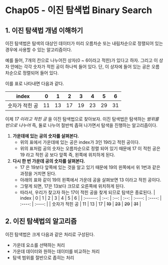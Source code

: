 # Chap05 - 이진 탐색법 Binary Search

## 1. 이진 탐색법 개념 이해하기

이진 탐색법은 탐색의 대상인 데이터가 미리 오름차순 또는 내림차순으로 정렬되어 있는 경우에 사용할 수 있는 알고리즘이다. <br />

예를 들어, 7개의 칸으로 나누어진 상자(0 ~ 6이라고 적힌)가 있다고 하자. 그리고 이 상자 안에는 각각 숫자가 적힌 공이 하나씩 들어 있다. 단, 이 상자에 들어 있는 공은 오름차순으로 정렬되어 들어 있다.  <br />

이를 표로 나타내면 다음과 같다.

|  index   |  0   |  1   |  2   |  3   |  4   |  5   |  6   |
| :------: | :--: | :--: | :--: | :--: | :--: | :--: | :--: |
| 숫자가 적힌 공 |  11  |  13  |  17  |  19  |  23  |  29  |  31  |

이제 *17 이라고 적힌 공* 을 이진 탐색법으로 찾아보자. 이진 탐색법은 탐색하는 *범위를 반으로 나누어* 즉, 둘로 나누어 절반씩 좁혀 나가면서 탐색을 진행하는 알고리즘이다. 

1. **가운데에 있는 공의 숫자를 살펴본다.**
   - 위의 표에서 가운데에 있는 공은 index가 3인 19라고 적힌 공이다. 
   - 위의 표처럼 공의 숫자는 오름차순으로 정렬 되어 있기 때문에 17 이 적힌 공은 19 라고 적힌 공 보다 앞쪽 즉, 왼쪽에 위치하게 된다.
2. **다시 한 번 가운데 공의 숫자를 살펴본다.**
   - 17 은 19보다 앞쪽에 있는 것을 알고 있기 때문에 19의 왼쪽에서 위 1번과 같은 과정을 거치면 된다.
   - 아래의 표와 같이 19의 왼쪽에서 가운데 공을 살펴보면 13 이라고 적힌 공이다.
   - 그렇게 되면, 17은 13보다 크므로 오른쪽에 위치하게 된다.
   - 따라서, 우리가 찾고자 하는 17이 적힌 공을 찾게 되므로 탐색은 종료된다.
|  index   |  0   |  1   |  2   |   3    |   4    |   5    |   6    |
| :------: | :--: | :--: | :--: | :----: | :----: | :----: | :----: |
| 숫자가 적힌 공 |  11  |  13  |  17  | ~~19~~ | ~~23~~ | ~~29~~ | ~~31~~ |



## 2. 이진 탐색법의 알고리즘

이진 탐색법은 크게 다음과 같은 처리로 구성된다.

- 가운데 요소를 선택하는 처리
- 가운데 데이터와 원하는 데이터를 비교하는 처리
- 탐색 범위를 절반으로 좁히는 처리

